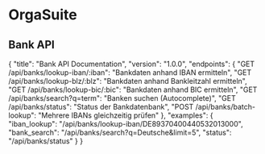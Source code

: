 # OrgaSuite

## Bank API
{
  "title": "Bank API Documentation",
  "version": "1.0.0",
  "endpoints": {
    "GET /api/banks/lookup-iban/:iban": "Bankdaten anhand IBAN ermitteln",
    "GET /api/banks/lookup-blz/:blz": "Bankdaten anhand Bankleitzahl ermitteln",
    "GET /api/banks/lookup-bic/:bic": "Bankdaten anhand BIC ermitteln",
    "GET /api/banks/search?q=term": "Banken suchen (Autocomplete)",
    "GET /api/banks/status": "Status der Bankdatenbank",
    "POST /api/banks/batch-lookup": "Mehrere IBANs gleichzeitig prüfen"
  },
  "examples": {
    "iban_lookup": "/api/banks/lookup-iban/DE89370400440532013000",
    "bank_search": "/api/banks/search?q=Deutsche&limit=5",
    "status": "/api/banks/status"
  }
}
